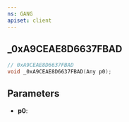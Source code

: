 ```yaml
---
ns: GANG
apiset: client
---
```

## _0xA9CEAE8D6637FBAD

```c
// 0xA9CEAE8D6637FBAD
void _0xA9CEAE8D6637FBAD(Any p0);
```


## Parameters
* **p0**:




